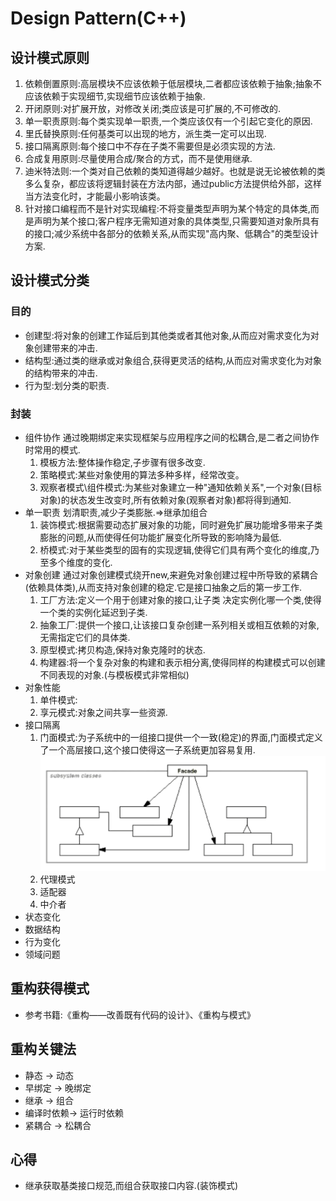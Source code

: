 # Design Pattern(C++)

## 设计模式原则
1. 依赖倒置原则:高层模块不应该依赖于低层模块,二者都应该依赖于抽象;抽象不应该依赖于实现细节,实现细节应该依赖于抽象.
2. 开闭原则:对扩展开放，对修改关闭;类应该是可扩展的,不可修改的.
3. 单一职责原则:每个类实现单一职责,一个类应该仅有一个引起它变化的原因.
4. 里氏替换原则:任何基类可以出现的地方，派生类一定可以出现.
5. 接口隔离原则:每个接口中不存在子类不需要但是必须实现的方法.
6. 合成复用原则:尽量使用合成/聚合的方式，而不是使用继承.
7. 迪米特法则:一个类对自己依赖的类知道得越少越好。也就是说无论被依赖的类多么复杂，都应该将逻辑封装在方法内部，通过public方法提供给外部，这样当方法变化时，才能最小影响该类。
8. 针对接口编程而不是针对实现编程:不将变量类型声明为某个特定的具体类,而是声明为某个接口;客户程序无需知道对象的具体类型,只需要知道对象所具有的接口;减少系统中各部分的依赖关系,从而实现"高内聚、低耦合"的类型设计方案.

## 设计模式分类
### 目的
- 创建型:将对象的创建工作延后到其他类或者其他对象,从而应对需求变化为对象创建带来的冲击.
- 结构型:通过类的继承或对象组合,获得更灵活的结构,从而应对需求变化为对象的结构带来的冲击.
- 行为型:划分类的职责.

### 封装
- 组件协作
  通过晚期绑定来实现框架与应用程序之间的松耦合,是二者之间协作时常用的模式.
  1. 模板方法:整体操作稳定,子步骤有很多改变.
  2. 策略模式:某些对象使用的算法多种多样，经常改变。
  3. 观察者模式\组件模式:为某些对象建立一种"通知依赖关系",一个对象(目标对象)的状态发生改变时,所有依赖对象(观察者对象)都将得到通知.
- 单一职责
  划清职责,减少子类膨胀.=>继承加组合
  1. 装饰模式:根据需要动态扩展对象的功能，同时避免扩展功能增多带来子类膨胀的问题,从而使得任何功能扩展变化所导致的影响降为最低.
  2. 桥模式:对于某些类型的固有的实现逻辑,使得它们具有两个变化的维度,乃至多个维度的变化.
- 对象创建
  通过对象创建模式绕开new,来避免对象创建过程中所导致的紧耦合(依赖具体类),从而支持对象创建的稳定.它是接口抽象之后的第一步工作.
  1. 工厂方法:定义一个用于创建对象的接口,让子类 决定实例化哪一个类,使得一个类的实例化延迟到子类.
  2. 抽象工厂:提供一个接口,让该接口复杂创建一系列相关或相互依赖的对象,无需指定它们的具体类.
  3. 原型模式:拷贝构造,保持对象克隆时的状态.
  4. 构建器:将一个复杂对象的构建和表示相分离,使得同样的构建模式可以创建不同表现的对象.(与模板模式非常相似)
- 对象性能
  1. 单件模式:
  2. 享元模式:对象之间共享一些资源.
- 接口隔离
  1. 门面模式:为子系统中的一组接口提供一个一致(稳定)的界面,门面模式定义了一个高层接口,这个接口使得这一子系统更加容易复用.
  ![类图](/接口隔离/门面模式类图.png)
  2. 代理模式
  3. 适配器
  4. 中介者
- 状态变化
- 数据结构
- 行为变化
- 领域问题

## 重构获得模式
- 参考书籍:《重构——改善既有代码的设计》、《重构与模式》

## 重构关键法
- 静态      ->  动态
- 早绑定    ->  晚绑定
- 继承      ->  组合
- 编译时依赖->  运行时依赖
- 紧耦合    ->  松耦合

## 心得
- 继承获取基类接口规范,而组合获取接口内容.(装饰模式)